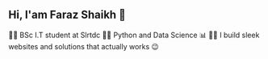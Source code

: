 ## Hi, I'am Faraz Shaikh 👋

👨‍🎓 BSc I.T student at Slrtdc
👩‍💻 Python and Data Science 📊
👨‍🔧 I build sleek websites and solutions that actually works 😉
